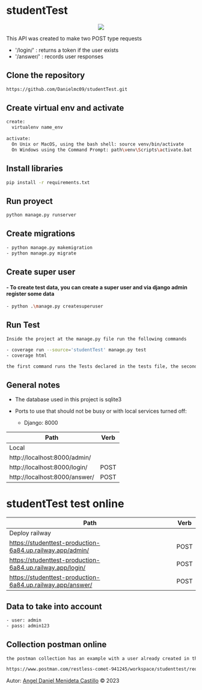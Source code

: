 # studentTest

<p align="center">
  <img src ="https://storage.caktusgroup.com/media/blog-images/drf-logo2.png" />
</p>


This API was created to make two POST type requests

- '/login/' : returns a token if the user exists
- '/answer/' : records user responses

## Clone the repository

```bash
https://github.com/Danielmc09/studentTest.git
```
## Create virtual env and activate 

```bash
create:
  virtualenv name_env 
  
activate:
  On Unix or MacOS, using the bash shell: source venv/bin/activate
  On Windows using the Command Prompt: path\venv\Scripts\activate.bat
```
## Install libraries

```bash
pip install -r requirements.txt
```

## Run proyect

```bash
python manage.py runserver
```

## Create migrations

```bash
- python manage.py makemigration
- python manage.py migrate
```

## Create super user

#### - To create test data, you can create a super user and via django admin register some data

```bash
- python .\manage.py createsuperuser
```

## Run Test

```bash
Inside the project at the manage.py file run the following commands

- coverage run --source='studentTest' manage.py test
- coverage html

the first command runs the Tests declared in the tests file, the second command displays the coverage
```


## General notes 

- The database used in this project is sqlite3

- Ports to use that should not be busy or with local services turned off:
  - Django: 8000

|Path|Verb|
|----|----|
|Local|
|http://localhost:8000/admin/||
|http://localhost:8000/login/|POST|
|http://localhost:8000/answer/|POST|


# studentTest test online

|Path|Verb|
|----|----|
|Deploy railway|
|https://studenttest-production-6a84.up.railway.app/admin/|POST|
|https://studenttest-production-6a84.up.railway.app/login/|POST|
|https://studenttest-production-6a84.up.railway.app/answer/|POST|

## Data to take into account

```bash
- user: admin
- pass: admin123
```

## Collection postman online 

```bash
the postman collection has an example with a user already created in the database and some questions

https://www.postman.com/restless-comet-941245/workspace/studenttest/request/11211559-09a42840-7a14-44be-8a05-9253698f9602

```


Autor: <a href="https://www.linkedin.com/in/angeldanielmendieta/">Angel Daniel Menideta Castillo</a> © 2023

